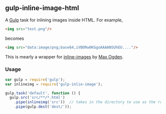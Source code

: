 ## gulp-inline-image-html

A [Gulp](http://gulpjs.com) task for inlining images inside HTML. For example,

```html
<img src="test.png"/>
```
becomes

```html
<img src="data:image/png;base64,iVBORw0KGgoAAAANSUhEU...."/>
```

This is mearly a wrapper for [inline-images](https://www.npmjs.com/package/inline-images) by [Max Ogden](http://github.com/maxogden).

### Usage

```javascript
var gulp = require('gulp');
var inlineimg = require('gulp-inlie-image');

gulp.task('default', function () {
  gulp.src('src/**/*.html')
    .pipe(inlineimg('src'))  // takes in the directory to use as the root when looking for images
    .pipe(gulp.dest('dest/'));
```